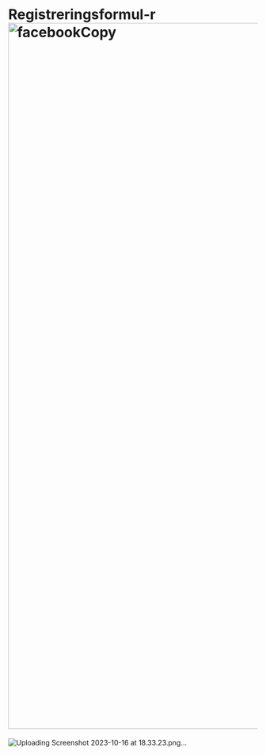 # Registreringsformul-r<img width="1426" alt="facebookCopy" src="https://github.com/AleksandraRusak/Registreringsformul-r/assets/112869405/5a1bedfd-7bc4-49fe-9d3a-c344a42b6d44">
![Uploading Screenshot 2023-10-16 at 18.33.23.png…]()
